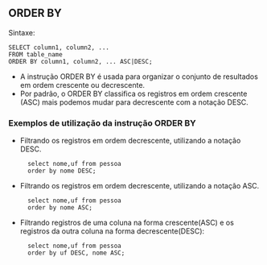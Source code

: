 ORDER BY
----------

Sintaxe:

	SELECT column1, column2, ...
	FROM table_name
	ORDER BY column1, column2, ... ASC|DESC;

- A instrução ORDER BY é usada para organizar o conjunto de resultados em ordem crescente ou decrescente.
- Por padrão, o ORDER BY classifica os registros em ordem crescente (ASC) mais podemos mudar para decrescente com a notação DESC.


### Exemplos de utilização da instrução ORDER BY

- Filtrando os registros em ordem decrescente, utilizando a notação DESC.

		select nome,uf from pessoa
		order by nome DESC;


- Filtrando os registros em ordem decrescente, utilizando a notação ASC.

		select nome,uf from pessoa
		order by nome ASC;

- Filtrando registros de uma coluna na forma crescente(ASC) e os registros da outra coluna na forma decrescente(DESC):

		select nome,uf from pessoa
		order by uf DESC, nome ASC;